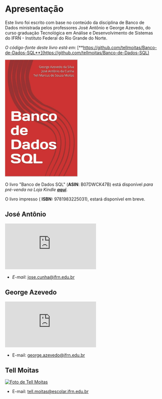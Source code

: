 # Apresentação

Este livro foi escrito com base no conteúdo da disciplina de Banco de Dados ministrada pelos professores José Antônio e George Azevedo, do curso graduação Tecnológica em Análise e Desenvolvimento de Sistemas do IFRN - Instituto Federal do Rio Grande do Norte.

_O código-fonte deste livro está em:_ [**https://github.com/tellmoitas/Banco-de-Dados-SQL**](https://github.com/tellmoitas/Banco-de-Dados-SQL)

![](.gitbook/assets/capa_amazon.PNG)

O livro "Banco de Dados SQL" \(**ASIN**: B07DWCK47B\) está disponível _para pré-venda na Loja Kindle_ [_**aqui**_](https://www.amazon.com.br/dp/B07DWCK47B?ref_=pe_2427780_160035660).

O livro impresso \( **ISBN:** 9781983225031\), estará disponível em breve.

## José Antônio

![](http://diatinf.ifrn.edu.br/lib/exe/fetch.php?w=180&tok=76b76c&media=pessoal:jose-antonio.jpg)

* _E-mail_: [jose.cunha@ifrn.edu.br](mailto:jose.cunha@ifrn.edu.br)

## George Azevedo

[![Foto de George Azevedo ](http://diatinf.ifrn.edu.br/prof/lib/exe/fetch.php?w=150&tok=d95aa3&media=user:277438:george.jpg)](http://diatinf.ifrn.edu.br/prof/lib/exe/detail.php?id=user%3A277438&media=user:277438:george.jpg)

* E-mail: [george.azevedo@ifrn.edu.br](mailto:george.azevedo@ifrn.edu.br)

## Tell Moitas

[![Foto de Tell Moitas ](https://avatars2.githubusercontent.com/u/16861645?s=280&v=4)](https://avatars2.githubusercontent.com/u/16861645?s=280&v=4)

* E-mail: [tell.moitas@escolar.ifrn.edu.br](mailto:tell.moitas@escolar.ifrn.edu.br)


